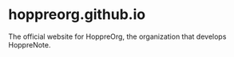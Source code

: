 # hoppreorg.github.io
The official website for HoppreOrg, the organization that develops HoppreNote.
